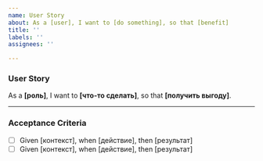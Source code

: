 ```yaml
---
name: User Story
about: As a [user], I want to [do something], so that [benefit]
title: ''
labels: ''
assignees: ''

---
```


### User Story

As a **[роль]**, I want to **[что-то сделать]**, so that **[получить выгоду]**.

---

### Acceptance Criteria

- [ ] Given [контекст], when [действие], then [результат]
- [ ] Given [контекст], when [действие], then [результат]
